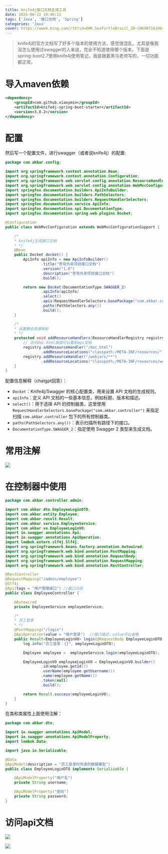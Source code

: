 ```yaml
---
title: knife4j接口文档生成工具
date: 2025-06-22 19:46:11
tags: ['Java', '接口文档', 'Spring']
categories: 'Java'
cover: https://www4.bing.com//th?id=OHR.SeaTurtleBrazil_ZH-CN6907161064_1920x1080.jpg&rf=LaDigue_1920x1080.jpg&pid=hp
---
```


> knife4j的官方文档写了好多个版本的使用方法，感觉很混乱，尤其是像我没怎么使用过swagger的人来说，完全不知道使用哪个版本。下面是spring-boot2.7使用knife4j使用笔记，我是跟着黑马老师写的，一切功能都正常。

# 导入maven依赖

```xml
<dependency>
    <groupId>com.github.xiaoymin</groupId>
    <artifactId>knife4j-spring-boot-starter</artifactId>
    <version>3.0.2</version>
</dependency>
```

# 配置

然后写一个配置文件，进行swagger（或者说knife4j）的配置:

```java
package com.akbar.config;

import org.springframework.context.annotation.Bean;
import org.springframework.context.annotation.Configuration;
import org.springframework.web.servlet.config.annotation.ResourceHandlerRegistry;
import org.springframework.web.servlet.config.annotation.WebMvcConfigurationSupport;
import springfox.documentation.builders.ApiInfoBuilder;
import springfox.documentation.builders.PathSelectors;
import springfox.documentation.builders.RequestHandlerSelectors;
import springfox.documentation.service.ApiInfo;
import springfox.documentation.spi.DocumentationType;
import springfox.documentation.spring.web.plugins.Docket;

@Configuration
public class WebMvcConfiguration extends WebMvcConfigurationSupport {

    /*
    * knife4j生成接口文档
    * */
    @Bean
    public Docket docket() {
        ApiInfo apiInfo = new ApiInfoBuilder()
                .title("苍穹外卖项目接口文档")
                .version("1.0")
                .description("苍穹外卖项目接口文档")
                .build();

        return new Docket(DocumentationType.SWAGGER_2)
                .apiInfo(apiInfo)
                .select()
                .apis(RequestHandlerSelectors.basePackage("com.akbar.controller"))
                .paths(PathSelectors.any())
                .build();
    }

    /*
    * 设置静态资源映射
    * */
    protected void addResourceHandlers(ResourceHandlerRegistry registry) {
        // 访问doc.html就就可以看到api文档
        registry.addResourceHandler("/doc.html")
                .addResourceLocations("classpath:/META-INF/resources/");
        registry.addResourceHandler("/webjars/**")
                .addResourceLocations("classpath:/META-INF/resources/webjars/");
    }
}
```

配置信息解释（chatgpt回答）：

*   `Docket`：Knife4j/Swagger 的核心配置类，用来设置 API 文档的生成规则。
*   `apiInfo`：定义 API 文档的一些基本信息，例如标题、版本和描述。
*   `select()`：用于选择 API 的控制器类，这里使用 `RequestHandlerSelectors.basePackage("com.akbar.controller")` 来指定扫描 `com.akbar.controller` 包下的所有控制器类。
*   `paths(PathSelectors.any())`：表示扫描所有路径下的接口。
*   `DocumentationType.SWAGGER_2`：指定使用 Swagger 2 类型来生成文档。

# 常用注解

![](https://blog-ultimate.oss-cn-beijing.aliyuncs.com/article-image/20250622195101329.webp)

# 在控制器中使用

```Java
package com.akbar.controller.admin;

import com.akbar.dto.EmployeeLoginDTO;
import com.akbar.entity.Employee;
import com.akbar.result.Result;
import com.akbar.service.EmployeeService;
import com.akbar.vo.EmployeeLoginVO;
import io.swagger.annotations.Api;
import io.swagger.annotations.ApiOperation;
import lombok.extern.slf4j.Slf4j;
import org.springframework.beans.factory.annotation.Autowired;
import org.springframework.web.bind.annotation.PostMapping;
import org.springframework.web.bind.annotation.RequestBody;
import org.springframework.web.bind.annotation.RequestMapping;
import org.springframework.web.bind.annotation.RestController;

@RestController
@RequestMapping("/admin/employee")
@Slf4j
@Api(tags = "用户管理接口") //接口分组
public class EmployeeController {

    @Autowired
    private EmployeeService employeeService;

    /*
    * 员工登录
    * */
    @PostMapping("/login")
    @ApiOperation(value = "用户登录")  //接口描述，value可以省略
    public Result<EmployeeLoginVO> login(@RequestBody EmployeeLoginDTO employeeLoginDTO) {
        log.info("员工登录：{}", employeeLoginDTO);

        Employee employee =  employeeService.login(employeeLoginDTO);

        EmployeeLoginVO employeeLoginVO = EmployeeLoginVO.builder()
                .id(employee.getId())
                .userName(employee.getUsername())
                .name(employee.getName())
                .token(null)
                .build();

        return Result.success(employeeLoginVO);
    }
}
```

在类和类属性上面使用注解：

```java
package com.akbar.dto;

import io.swagger.annotations.ApiModel;
import io.swagger.annotations.ApiModelProperty;
import lombok.Data;

import java.io.Serializable;

@Data
@ApiModel(description = "员工登录时传递的数据模型")
public class EmployeeLoginDTO implements Serializable {

    @ApiModelProperty("用户名")
    private String username;

    @ApiModelProperty("密码")
    private String password;
}
```

# 访问api文档

![](https://blog-ultimate.oss-cn-beijing.aliyuncs.com/article-image/20250622194850333.webp)

![](https://blog-ultimate.oss-cn-beijing.aliyuncs.com/article-image/20250622194918325.webp)
